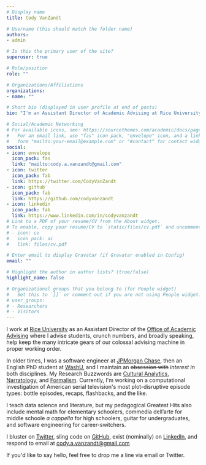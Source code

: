 ```yaml
---
# Display name
title: Cody VanZandt

# Username (this should match the folder name)
authors:
- admin

# Is this the primary user of the site?
superuser: true

# Role/position
role: ""

# Organizations/Affiliations
organizations:
- name: ""

# Short bio (displayed in user profile at end of posts)
bio: "I'm an Assistant Director of Academic Advising at Rice University where I spend the bulk of my time meeting with students, managing our peer advising program, and crunching numbers."

# Social/Academic Networking
# For available icons, see: https://sourcethemes.com/academic/docs/page-builder/#icons
#   For an email link, use "fas" icon pack, "envelope" icon, and a link in the
#   form "mailto:your-email@example.com" or "#contact" for contact widget.
social:
- icon: envelope
  icon_pack: fas
  link: "mailto:cody.a.vanzandt@gmail.com"
- icon: twitter
  icon_pack: fab
  link: https://twitter.com/CodyVanZandt
- icon: github
  icon_pack: fab
  link: https://github.com/codyvanzandt
- icon: linkedin
  icon_pack: fab
  link: https://www.linkedin.com/in/codyvanzandt
# Link to a PDF of your resume/CV from the About widget.
# To enable, copy your resume/CV to `static/files/cv.pdf` and uncomment the lines below.
# - icon: cv
#   icon_pack: ai
#   link: files/cv.pdf

# Enter email to display Gravatar (if Gravatar enabled in Config)
email: ""

# Highlight the author in author lists? (true/false)
highlight_name: false

# Organizational groups that you belong to (for People widget)
#   Set this to `[]` or comment out if you are not using People widget.
# user_groups:
# - Researchers
# - Visitors
---
```


I work at [Rice University](https://rice.edu) as an Assistant Director of the [Office of Academic Advising](https://oaa.rice.edu) where I advise students, crunch numbers, and broadly speaking, help keep the many intricate gears of our colossal advising machine in proper working order.

In older times, I was a software engineer at [JPMorgan Chase](https://www.jpmorganchase.com/), then an English PhD student at [WashU](https://wustl.edu/), and I maintain an ~~obsession with~~ *interest in* both disciplines. My Research Buzzwords are [Cultural Analytics](https://culturalanalytics.org/), [Narratology](https://projectnarrative.osu.edu/about/what-is-narrative-theory), and [Formalism](https://www.newworldencyclopedia.org/entry/formalism). Currently, I'm working on a computational investigation of American serial television's most plot-disruptive episode types: bottle episodes, recaps, flashbacks, and the like. 

I teach data science and literature, but my pedagogical Greatest Hits also include mental math for elementary schoolers, commedia dell’arte for middle schoole *a cappella* for high schoolers, guitar for undergraduates, and software engineering for career-switchers. 

I bluster on [Twitter](https://twitter.com/CodyVanZandt), sling code on [GitHub](https://github.com/Codyvanzandt), exist (nominally) on [LinkedIn](https://www.linkedin.com/in/codyvanzandt), and respond to email at cody.a.vanzandt@gmail.com

If you'd like to say hello, feel free to drop me a line via email or Twitter.
